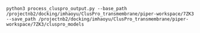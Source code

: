 ```python3 process_cluspro_output.py --base_path /projectnb2/docking/imhaoyu/ClusPro_transmembrane/piper-workspace/7ZK3 --save_path /projectnb2/docking/imhaoyu/ClusPro_transmembrane/piper-workspace/7ZK3/cluspro_models```